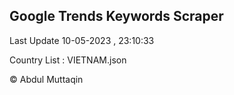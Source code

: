 

## Google Trends Keywords Scraper 
 
Last Update 10-05-2023 , 23:10:33

Country List :
VIETNAM.json



© Abdul Muttaqin 
